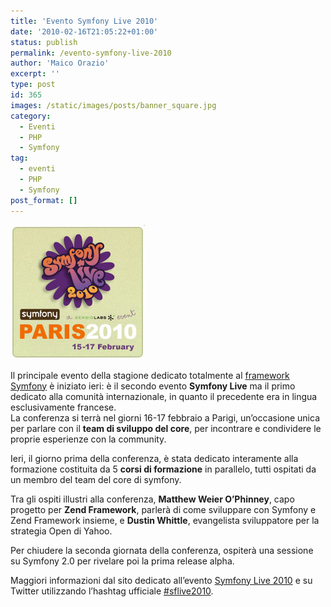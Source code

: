 ```yaml
---
title: 'Evento Symfony Live 2010'
date: '2010-02-16T21:05:22+01:00'
status: publish
permalink: /evento-symfony-live-2010
author: 'Maico Orazio'
excerpt: ''
type: post
id: 365
images: /static/images/posts/banner_square.jpg
category:
  - Eventi
  - PHP
  - Symfony
tag:
  - eventi
  - PHP
  - Symfony
post_format: []
---
```


![Banner Symfony Live 2010](/static/images/posts/banner_square.jpg 'banner_square')

Il principale evento della stagione dedicato totalmente al [framework Symfony](http://www.symfony-project.org/ 'Web PHP Framework Symfony') è iniziato ieri: è il secondo evento **Symfony Live** ma il primo dedicato alla comunità internazionale, in quanto il precedente era in lingua esclusivamente francese.  
La conferenza si terrà nel giorni 16-17 febbraio a Parigi, un’occasione unica per parlare con il **team di sviluppo del core**, per incontrare e condividere le proprie esperienze con la community.

Ieri, il giorno prima della conferenza, è stata dedicato interamente alla formazione costituita da 5 **corsi di formazione** in parallelo, tutti ospitati da un membro del team del core di symfony.

Tra gli ospiti illustri alla conferenza, **Matthew Weier O’Phinney**, capo progetto per **Zend Framework**, parlerà di come sviluppare con Symfony e Zend Framework insieme, e **Dustin Whittle**, evangelista sviluppatore per la strategia Open di Yahoo.

Per chiudere la seconda giornata della conferenza, ospiterà una sessione su Symfony 2.0 per rivelare poi la prima release alpha.

Maggiori informazioni dal sito dedicato all’evento [Symfony Live 2010](http://www.symfony-live.com/ 'Symfony Live 2010') e su Twitter utilizzando l’hashtag ufficiale [\#sflive2010](https://twitter.com/hashtag/sflive2010?src=hashtag_click 'hashtag Symfony Live 2010').
